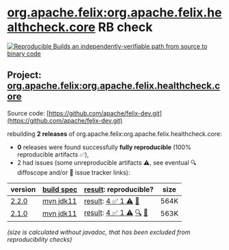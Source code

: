 [org.apache.felix:org.apache.felix.healthcheck.core](https://central.sonatype.com/artifact/org.apache.felix/org.apache.felix.healthcheck.core/versions) RB check
=======

[![Reproducible Builds](https://reproducible-builds.org/images/logos/rb.svg) an independently-verifiable path from source to binary code](https://reproducible-builds.org/)

## Project: [org.apache.felix:org.apache.felix.healthcheck.core](https://central.sonatype.com/artifact/org.apache.felix/org.apache.felix.healthcheck.core/versions)

Source code: [https://github.com/apache/felix-dev.git](https://github.com/apache/felix-dev.git)

rebuilding **2 releases** of org.apache.felix:org.apache.felix.healthcheck.core:
- **0** releases were found successfully **fully reproducible** (100% reproducible artifacts :white_check_mark:),
- 2 had issues (some unreproducible artifacts :warning:, see eventual :mag: diffoscope and/or :memo: issue tracker links):

| version | [build spec](/BUILDSPEC.md) | [result](https://reproducible-builds.org/docs/jvm/): reproducible? | size |
| -- | --------- | ------ | -- |
| [2.2.0](https://central.sonatype.com/artifact/org.apache.felix/org.apache.felix.healthcheck.core/2.2.0/pom) | [mvn jdk11](org.apache.felix.healthcheck.core-2.2.0.buildspec) | [result](org.apache.felix.healthcheck.core-2.2.0.buildinfo): [4 :white_check_mark:  1 :warning:](org.apache.felix.healthcheck.core-2.2.0.buildcompare) [:memo:](https://github.com/apache/felix-dev/pull/234) | 564K |
| [2.1.0](https://central.sonatype.com/artifact/org.apache.felix/org.apache.felix.healthcheck.core/2.1.0/pom) | [mvn jdk11](org.apache.felix.healthcheck.core-2.1.0.buildspec) | [result](org.apache.felix.healthcheck.core-2.1.0.buildinfo): [4 :white_check_mark:  1 :warning:](org.apache.felix.healthcheck.core-2.1.0.buildcompare) [:mag:](org.apache.felix.healthcheck.core-2.1.0.diffoscope) [:memo:](https://github.com/apache/felix-dev/pull/234) | 563K |

<i>(size is calculated without javadoc, that has been excluded from reproducibility checks)</i>
